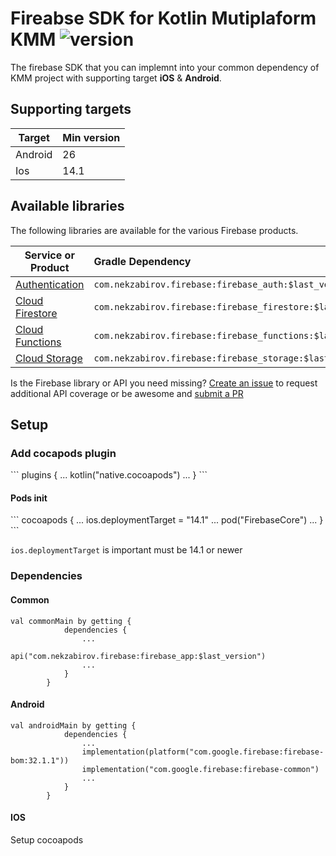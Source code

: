 <h1>Fireabse SDK for Kotlin Mutiplaform KMM <img alt="version" src="https://img.shields.io/badge/version-1.0.4-yellow.svg"> </h1>

The firebase SDK that you can implemnt into your common dependency of KMM project with supporting target <strong>iOS</strong> & <strong>Android</strong>.

## Supporting targets

| Target  | Min version |
|---------|:------------|
| Android | 26          |
| Ios     | 14.1        |


## Available libraries

The following libraries are available for the various Firebase products.

| Service or Product	                                                         | Gradle Dependency                                            | Nek |
|--------------------------------------------------------------------------------|:-------------------------------------------------------------| ---- |
| [Authentication](https://firebase.google.com/docs/auth)                        | `com.nekzabirov.firebase:firebase_auth:$last_version`        |
| [Cloud Firestore](https://firebase.google.com/docs/firestore)                  | `com.nekzabirov.firebase:firebase_firestore:$last_version`   |
| [Cloud Functions](https://firebase.google.com/docs/functions)                  | `com.nekzabirov.firebase:firebase_functions:$last_version`   |
| [Cloud Storage](https://firebase.google.com/docs/storage)                      | `com.nekzabirov.firebase:firebase_storage:$last_version`     |

Is the Firebase library or API you need missing? [Create an issue](https://github.com/nekzabirov/Firebase_KMM/issues/new?labels=API+coverage&template=increase-api-coverage.md&title=Add+%5Bclass+name%5D.%5Bfunction+name%5D+to+%5Blibrary+name%5D+for+%5Bplatform+names%5D) to request additional API coverage or be awesome and [submit a PR](https://github.com/nekzabirov/Firebase_KMM/fork)

## Setup

<h3>Add cocapods plugin</h3>
```
plugins {
    ...
    kotlin("native.cocoapods")
    ...
}
```

<h4>Pods init</h4>
```
cocoapods {
    ...
    ios.deploymentTarget = "14.1"
    ...
    pod("FirebaseCore")
    ...
}
```

`ios.deploymentTarget` is important must be 14.1 or newer


<h3>Dependencies</h3>

<h4>Common</h4>

```
val commonMain by getting {
            dependencies {
                ...
                api("com.nekzabirov.firebase:firebase_app:$last_version")
                ...
            }
        }
```

<h4>Android</h4>

```
val androidMain by getting {
            dependencies {
                ...
                implementation(platform("com.google.firebase:firebase-bom:32.1.1"))
                implementation("com.google.firebase:firebase-common")
                ...
            }
        }
```

<h4>IOS</h4>

Setup cocoapods


